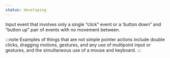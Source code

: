 ```yaml
---
status: developing
---
```


Input event that involves only a single “click” event or a ‘button down” and “button up”  pair of events with no movement between.

:::note
Examples of things that are not simple pointer actions include double clicks, dragging motions, gestures, and any use of multipoint input or gestures, and the simultaneous use of a mouse and keyboard.
:::